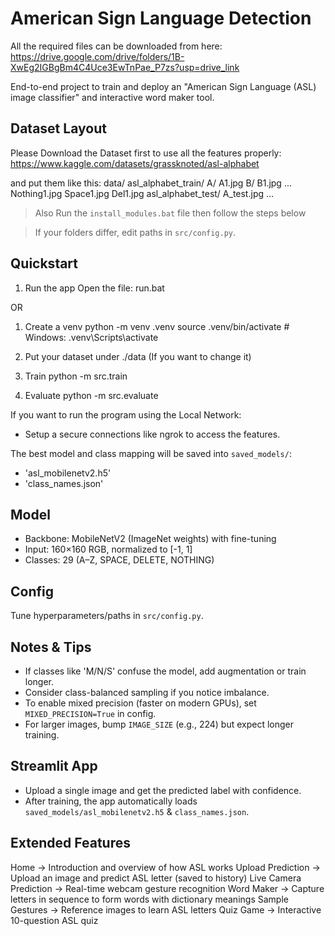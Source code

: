 # American Sign Language Detection

All the required files can be downloaded from here:
https://drive.google.com/drive/folders/1B-XwEg2IGBgBm4C4Uce3EwTnPae_P7zs?usp=drive_link

End-to-end project to train and deploy an "American Sign Language (ASL) image classifier" and interactive word maker tool.

## Dataset Layout

Please Download the Dataset first to use all the features properly:
https://www.kaggle.com/datasets/grassknoted/asl-alphabet

and put them like this:
data/
  asl_alphabet_train/
    A/
        A1.jpg
    B/ 
        B1.jpg
    ...
        Nothing1.jpg
        Space1.jpg
        Del1.jpg
  asl_alphabet_test/
    A_test.jpg
    ...

> Also Run the `install_modules.bat` file 
then follow the steps below

> If your folders differ, edit paths in `src/config.py`.

## Quickstart

1) Run the app
Open the file: run.bat

OR

1) Create a venv
python -m venv .venv
source .venv/bin/activate  # Windows: .venv\Scripts\activate

2) Put your dataset under ./data (If you want to change it)

3) Train
python -m src.train

4) Evaluate
python -m src.evaluate

If you want to run the program using the Local Network:
- Setup a secure connections like ngrok to access the features.

The best model and class mapping will be saved into `saved_models/`:
- 'asl_mobilenetv2.h5'
- 'class_names.json'

## Model

- Backbone: MobileNetV2 (ImageNet weights) with fine-tuning
- Input: 160×160 RGB, normalized to [-1, 1]
- Classes: 29 (A–Z, SPACE, DELETE, NOTHING)

## Config

Tune hyperparameters/paths in `src/config.py`.

## Notes & Tips

- If classes like 'M/N/S' confuse the model, add augmentation or train longer.
- Consider class-balanced sampling if you notice imbalance.
- To enable mixed precision (faster on modern GPUs), set `MIXED_PRECISION=True` in config.
- For larger images, bump `IMAGE_SIZE` (e.g., 224) but expect longer training.

## Streamlit App

- Upload a single image and get the predicted label with confidence.
- After training, the app automatically loads `saved_models/asl_mobilenetv2.h5` & `class_names.json`.

## Extended Features

Home → Introduction and overview of how ASL works
Upload Prediction → Upload an image and predict ASL letter (saved to history)
Live Camera Prediction → Real-time webcam gesture recognition
Word Maker → Capture letters in sequence to form words with dictionary meanings
Sample Gestures → Reference images to learn ASL letters
Quiz Game → Interactive 10-question ASL quiz
